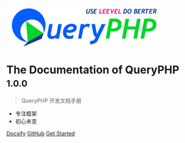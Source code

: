 ![logo](_media/logo.png)

# The Documentation of QueryPHP <small>1.0.0</small>

> QueryPHP 开发文档手册

* 专注框架
* 初心未变

[Docsify](https://docsify.js.org)
[GitHub](https://github.com/hunzhiwange/leevel.vip)
[Get Started](#HOME)
